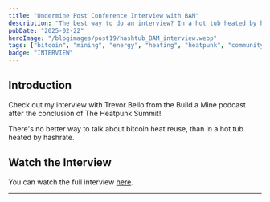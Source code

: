 ```yaml
---
title: "Undermine Post Conference Interview with BAM"
description: "The best way to do an interview? In a hot tub heated by hashrate. That's exactly what I did with Trevor from the Build a Mine podcast, immediately after Undermine, the first Heatpunk Summit concluded!"
pubDate: "2025-02-22"
heroImage: "/blogimages/post19/hashtub_BAM_interview.webp"
tags: ["bitcoin", "mining", "energy", "heating", "heatpunk", "community"]
badge: "INTERVIEW"
---
```


## Introduction

Check out my interview with Trevor Bello from the Build a Mine podcast after the conclusion of The Heatpunk Summit!

There's no better way to talk about bitcoin heat reuse, than in a hot tub heated by hashrate.

## Watch the Interview

You can watch the full interview [here](https://x.com/tylerkstevens/status/1896340652197322932).

--- 